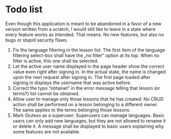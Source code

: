 # Todo list #

Even though this application is meant to be abandoned in a favor of a new version written from a scratch, I would still like to leave in a state where every feature works as intended. That means: No new features, but also no bugs or stupid security flaws.

1. Fix the language filtering in the lesson list: The first item of the language filtering select-box shall have the „no filter“ option at its top. When no filter is active, this one shall be selected.
2. Let the active user name displayed in the page header show the correct value even right after signing in. In the actual state, the name is changed upon the next request after signing in. The first page loaded after signing in displays the username that was active before.
3. Correct the typo “obtainet” in the error message telling that lesson (or terms?) list cannot be obtained.
4. Allow user to manage only those lessons that he has created: No CRUD action shall be performed on a lesson belonging to a different owner. The same applies to the terms belonging those lessons.
5. Mark Glutexo as a superuser: Superusers can manage languages. Basic users can only add new languages, but they are not allowed to rename it or delete it. A message shall be displayed to basic users explaining why some features are not available.